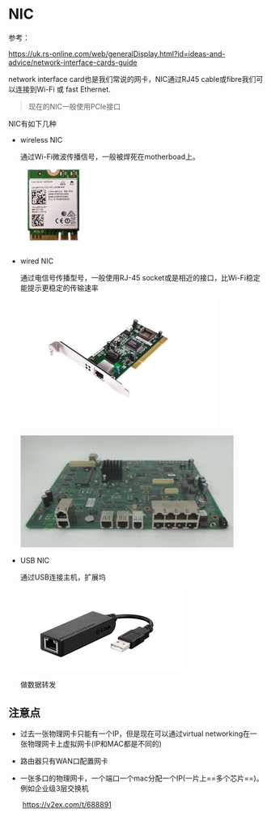 # NIC

参考：

https://uk.rs-online.com/web/generalDisplay.html?id=ideas-and-advice/network-interface-cards-guide

network interface card也是我们常说的网卡，NIC通过RJ45 cable或fibre我们可以连接到Wi-Fi 或 fast Ethernet.



> 现在的NIC一般使用PCIe接口

NIC有如下几种

- wireless NIC

  通过Wi-Fi微波传播信号，一般被焊死在motherboad上。

  ![Snipaste_2021-08-23_23-28-42](https://github.com/dhay3/image-repo/raw/master/20210823/Snipaste_2021-08-23_23-28-42.1e523e2mjj4w.png)

- wired NIC

  通过电信号传播型号，一般使用RJ-45 socket或是相近的接口，比Wi-Fi稳定能提示更稳定的传输速率

  ![Snipaste_2021-08-23_23-18-28](https://github.com/dhay3/image-repo/raw/master/20210823/Snipaste_2021-08-23_23-18-28.6sy96wx1y6c0.png)

  <img src="https://github.com/dhay3/image-repo/raw/master/20210601/2021-08-26_01-11.4rr29wb6oz60.png" alt="2021-08-26_01-11" style="zoom:50%;" />

  

- USB NIC

  通过USB连接主机，扩展坞

  ![Snipaste_2021-08-23_23-27-11](https://github.com/dhay3/image-repo/raw/master/20210823/Snipaste_2021-08-23_23-27-11.36z8ummyq1s0.png)
  
  做数据转发

## 注意点

- 过去一张物理网卡只能有一个IP，但是现在可以通过virtual networking在一张物理网卡上虚拟网卡(IP和MAC都是不同的)

- 路由器只有WAN口配置网卡

- 一张多口的物理网卡，一个端口一个mac分配一个IP(一片上==多个芯片==)。例如企业级3层交换机

  ​	https://v2ex.com/t/688891

